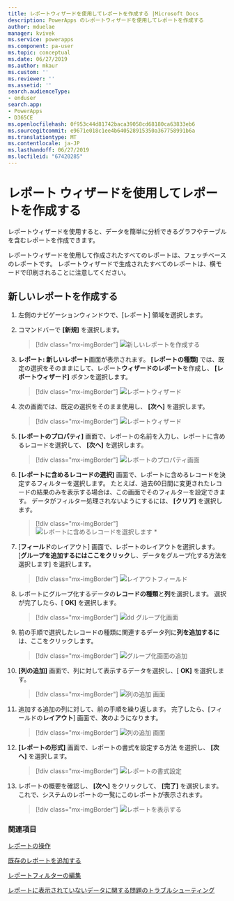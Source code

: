 ```yaml
---
title: レポートウィザードを使用してレポートを作成する |Microsoft Docs
description: PowerApps のレポートウィザードを使用してレポートを作成する
author: mduelae
manager: kvivek
ms.service: powerapps
ms.component: pa-user
ms.topic: conceptual
ms.date: 06/27/2019
ms.author: mkaur
ms.custom: ''
ms.reviewer: ''
ms.assetid: ''
search.audienceType:
- enduser
search.app:
- PowerApps
- D365CE
ms.openlocfilehash: 0f953c44d81742baca39058cd68180ca63833eb6
ms.sourcegitcommit: e9671e018c1ee4b640528915350a367758991b6a
ms.translationtype: MT
ms.contentlocale: ja-JP
ms.lasthandoff: 06/27/2019
ms.locfileid: "67420285"
---
```

# <a name="create-a-report-using-the-report-wizard"></a>レポート ウィザードを使用してレポートを作成する


レポートウィザードを使用すると、データを簡単に分析できるグラフやテーブルを含むレポートを作成できます。 

レポートウィザードを使用して作成されたすべてのレポートは、フェッチベースのレポートです。 レポートウィザードで生成されたすべてのレポートは、横モードで印刷されることに注意してください。

## <a name="create-a-new-report"></a>新しいレポートを作成する

1. 左側のナビゲーションウィンドウで、[レポート] 領域を選択します。  
2. コマンドバーで **[新規]** を選択します。

    > [!div class="mx-imgBorder"]
    > ![新しいレポートを作成する](media/newreport.png "新しいレポートを作成する")
  
3. **レポート: 新しいレポート**画面が表示されます。 **[レポートの種類]** では、既定の選択をそのままにして、レポート**ウィザードのレポート**を作成し、 **[レポートウィザード]** ボタンを選択します。 

    > [!div class="mx-imgBorder"]
    > ![レポートウィザード](media/report_wizard.png "レポートウィザード画面")
  
4. 次の画面では、既定の選択をそのまま使用し、 **[次へ]** を選択します。
 
    > [!div class="mx-imgBorder"]
    > ![レポートウィザード](media/report_wizard_1.png "レポートウィザード画面")
   
4. **[レポートのプロパティ]** 画面で、レポートの名前を入力し、レポートに含めるレコードを選択して、 **[次へ]** を選択します。
 
    > [!div class="mx-imgBorder"]
    > ![レポートのプロパティ画面](media/report_wizard_2.png "レポートのプロパティ画面")
  
5.  **[レポートに含めるレコードの選択]** 画面で、レポートに含めるレコードを決定するフィルターを選択します。 たとえば、過去60日間に変更されたレコードの結果のみを表示する場合は、この画面でそのフィルターを設定できます。 データがフィルター処理されないようにするには、 **[クリア]** を選択します。

    > [!div class="mx-imgBorder"]
    > ![レポートに含めるレコードを選択します *](media/report_wizard_3.png "レポートに含めるレコードを選択します")
  
6. [**フィールド**のレイアウト] 画面で、レポートのレイアウトを選択します。 [**グループを追加するにはここをクリック**し、データをグループ化する方法を選択します] を選択します。

    > [!div class="mx-imgBorder"]
    > ![レイアウトフィールド](media/report_wizard_4.png "レイアウトフィールド")

7. レポートにグループ化するデータの**レコードの種類**と**列**を選択します。 選択が完了したら、[ **OK]** を選択します。

    > [!div class="mx-imgBorder"]
    > ![dd グループ化画面](media/report_wizard_5.png "グループ化画面の追加")
  
8. 前の手順で選択したレコードの種類に関連するデータ列に**列を追加するに**は、ここをクリックします。  

    > [!div class="mx-imgBorder"]
    > ![グループ化画面の追加](media/report_wizard_6.png "グループ化画面の追加")

9. **[列の追加]** 画面で、列に対して表示するデータを選択し、[ **OK]** を選択します。 

    > [!div class="mx-imgBorder"]
    > ![列の追加 画面](media/report_wizard_7.png "列の追加 画面")
  
10. 追加する追加の列に対して、前の手順を繰り返します。 完了したら、[フィールドの**レイアウト**] 画面で、**次**のようになります。
 
    > [!div class="mx-imgBorder"]
    > ![列の追加 画面](media/report_wizard_8.png "列の追加 画面")
  
11. **[レポートの形式]** 画面で、レポートの書式を設定する方法 を選択し、 **[次へ]** を選択します。
 
    > [!div class="mx-imgBorder"]
    > ![レポートの書式設定](media/report_wizard_9.png "レポートの書式設定画面")

12. レポートの概要を確認し、 **[次へ]** をクリックして、 **[完了]** を選択します。 これで、システムのレポートの一覧にこのレポートが表示されます。

    > [!div class="mx-imgBorder"]
    > ![レポートを表示する](media/report_wizard_10.png "レポートを表示する")

### <a name="see-also"></a>関連項目
[レポートの操作](work-with-reports.md) 

[既存のレポートを追加する](add-existing-report.md)

[レポートフィルターの編集](edit-report-filter.md)

[レポートに表示されていないデータに関する問題のトラブルシューティング](troubleshoot-reports.md)


